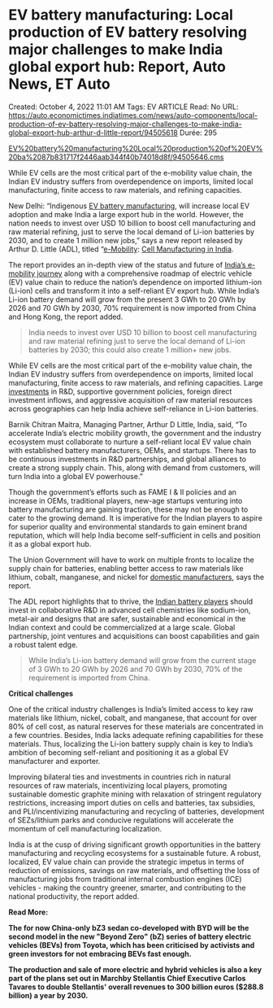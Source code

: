 # EV battery manufacturing: Local production of EV battery resolving major challenges to make India global export hub: Report, Auto News, ET Auto

Created: October 4, 2022 11:01 AM
Tags: EV ARTICLE
Read: No
URL: https://auto.economictimes.indiatimes.com/news/auto-components/local-production-of-ev-battery-resolving-major-challenges-to-make-india-global-export-hub-arthur-d-little-report/94505618
Durée: 295

[EV%20battery%20manufacturing%20Local%20production%20of%20EV%20ba%2087b831717f2446aab344f40b74018d8f/94505646.cms](EV%20battery%20manufacturing%20Local%20production%20of%20EV%20ba%2087b831717f2446aab344f40b74018d8f/94505646.cms)

While EV cells are the most critical part of the e-mobility value chain, the Indian EV industry suffers from overdependence on imports, limited local manufacturing, finite access to raw materials, and refining capacities.

New Delhi: “Indigenous [EV battery manufacturing](https://auto.economictimes.indiatimes.com/tag/ev+battery+manufacturing), will increase local EV adoption and make India a large export hub in the world. However, the nation needs to invest over USD 10 billion to boost cell manufacturing and raw material refining, just to serve the local demand of Li-ion batteries by 2030, and to create 1 million new jobs,” says a new report released by Arthur D. Little (ADL), titled “[e-Mobility](https://auto.economictimes.indiatimes.com/tag/e-mobility): [Cell Manufacturing in India](https://auto.economictimes.indiatimes.com/tag/cell+manufacturing+in+india).

The report provides an in-depth view of the status and future of [India’s e-mobility journey](https://auto.economictimes.indiatimes.com/tag/india%e2%80%99s+e-mobility+journey) along with a comprehensive roadmap of electric vehicle (EV) value chain to reduce the nation’s dependence on imported lithium-ion (Li-ion) cells and transform it into a self-reliant EV export hub. While India’s Li-ion battery demand will grow from the present 3 GWh to 20 GWh by 2026 and 70 GWh by 2030, 70% requirement is now imported from China and Hong Kong, the report added.

> India needs to invest over USD 10 billion to boost cell manufacturing and raw material refining just to serve the local demand of Li-ion batteries by 2030; this could also create 1 million+ new jobs.
> 

While EV cells are the most critical part of the e-mobility value chain, the Indian EV industry suffers from overdependence on imports, limited local manufacturing, finite access to raw materials, and refining capacities. Large [investments](https://auto.economictimes.indiatimes.com/tag/investments) in R&D, supportive government policies, foreign direct investment inflows, and aggressive acquisition of raw material resources across geographies can help India achieve self-reliance in Li-ion batteries.

Barnik Chitran Maitra, Managing Partner, Arthur D Little, India, said, “To accelerate India’s electric mobility growth, the government and the industry ecosystem must collaborate to nurture a self-reliant local EV value chain with established battery manufacturers, OEMs, and startups. There has to be continuous investments in R&D partnerships, and global alliances to create a strong supply chain. This, along with demand from customers, will turn India into a global EV powerhouse.”

Though the government’s efforts such as FAME I & II policies and an increase in OEMs, traditional players, new-age startups venturing into battery manufacturing are gaining traction, these may not be enough to cater to the growing demand. It is imperative for the Indian players to aspire for superior quality and environmental standards to gain eminent brand reputation, which will help India become self-sufficient in cells and position it as a global export hub.

The Union Government will have to work on multiple fronts to localize the supply chain for batteries, enabling better access to raw materials like lithium, cobalt, manganese, and nickel for [domestic manufacturers](https://auto.economictimes.indiatimes.com/tag/domestic+manufacturers), says the report.

The ADL report highlights that to thrive, the [Indian battery players](https://auto.economictimes.indiatimes.com/tag/indian+battery+players) should invest in collaborative R&D in advanced cell chemistries like sodium-ion, metal-air and designs that are safer, sustainable and economical in the Indian context and could be commercialized at a large scale. Global partnership, joint ventures and acquisitions can boost capabilities and gain a robust talent edge.

> While India’s Li-ion battery demand will grow from the current stage of 3 GWh to 20 GWh by 2026 and 70 GWh by 2030, 70% of the requirement is imported from China.
> 

**Critical challenges**

One of the critical industry challenges is India’s limited access to key raw materials like lithium, nickel, cobalt, and manganese, that account for over 80% of cell cost, as natural reserves for these materials are concentrated in a few countries. Besides, India lacks adequate refining capabilities for these materials. Thus, localizing the Li-ion battery supply chain is key to India’s ambition of becoming self-reliant and positioning it as a global EV manufacturer and exporter.

Improving bilateral ties and investments in countries rich in natural resources of raw materials, incentivizing local players, promoting sustainable domestic graphite mining with relaxation of stringent regulatory restrictions, increasing import duties on cells and batteries, tax subsidies, and PLI/incentivizing manufacturing and recycling of batteries, development of SEZs/lithium parks and conducive regulations will accelerate the momentum of cell manufacturing localization.

India is at the cusp of driving significant growth opportunities in the battery manufacturing and recycling ecosystems for a sustainable future. A robust, localized, EV value chain can provide the strategic impetus in terms of reduction of emissions, savings on raw materials, and offsetting the loss of manufacturing jobs from traditional internal combustion engines (ICE) vehicles - making the country greener, smarter, and contributing to the national productivity, the report added.

**Read More:**

**The for now China-only bZ3 sedan co-developed with BYD will be the second model in the new "Beyond Zero" (bZ) series of battery electric vehicles (BEVs) from Toyota, which has been criticised by activists and green investors for not embracing BEVs fast enough.**

**The production and sale of more electric and hybrid vehicles is also a key part of the plans set out in Marchby Stellantis Chief Executive Carlos Tavares to double Stellantis' overall revenues to 300 billion euros ($288.8 billion) a year by 2030.**